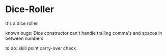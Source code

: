 # Dice-Roller
It's a dice roller

known bugs:
    Dice constructor can't handle trailing comma's and spaces in between numbers

to do:
    skill point carry-over check
